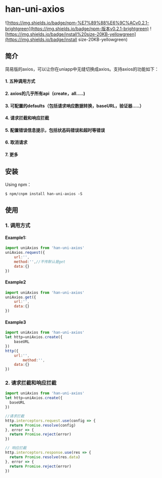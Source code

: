 # han-uni-axios

![https://img.shields.io/badge/npm-%E7%89%88%E6%9C%ACv0.2.1-brightgreen](https://img.shields.io/badge/npm-版本v0.2.1-brightgreen)
![https://img.shields.io/badge/install%20size-20KB-yellowgreen](https://img.shields.io/badge/install size-20KB-yellowgreen)



## 简介

简易版的axios，可以让你在uniapp中无缝切换成axios。支持axios的功能如下：

#### 1. 五种调用方式

#### 2. axios的几乎所有api（create，all.....)

#### 3. 可配置的defaults（包括请求响应数据转换，baseURL，验证器.....）

#### 4. 请求拦截和响应拦截

#### 5. 配置错误信息提示，包括状态码错误和超时等错误

#### 6. 取消请求

#### 7. 更多



## 安装

Using npm：

```
$ npm/cnpm install han-uni-axios -S
```



## 使用

### 1. 调用方式

#### Example1:

```js
import uniAxios from 'han-uni-axios'
uniAxios.request({
	url:'',
	method:'',//不传默认是get
	data:{}
})
```

#### Example2

```js
import uniAxios from 'han-uni-axios'
uniAxios.get({
	url:'',
	data:{}
})
```

#### Example3

```js
import uniAxios from 'han-uni-axios'
let http=uniAxios.create({
	baseURL
})
http({
	url:'',
        method:'',
	data:{}
})
```



### 2. 请求拦截和响应拦截

```js
import uniAxios from 'han-uni-axios'
let http=uniAxios.create({
  baseURL
})

//请求拦截
http.interceptors.request.use(config => {
  return Promise.resolve(config)
}, error => {
  return Promise.reject(error)
})

// 响应拦截
http.interceptors.response.use(res => {
  return Promise.resolve(res.data)
}, error => {
  return Promise.reject(error)
})
```



